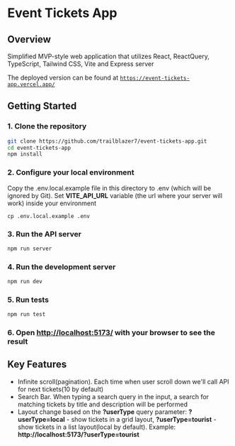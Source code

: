 # Event Tickets App

## Overview

Simplified MVP-style web application that utilizes React, ReactQuery, TypeScript, Tailwind CSS, Vite and Express server

The deployed version can be found at [`https://event-tickets-app.vercel.app/`](https://event-tickets-app.vercel.app/)

## Getting Started

### 1. Clone the repository

```bash
git clone https://github.com/trailblazer7/event-tickets-app.git
cd event-tickets-app
npm install
```

### 2. Configure your local environment

Copy the .env.local.example file in this directory to .env (which will be ignored by Git). Set **VITE_API_URL** variable (the url where your server will work) inside your environment

```
cp .env.local.example .env
```

### 3. Run the API server

```bash
npm run server
```

### 4. Run the development server

```bash
npm run dev
```

### 5. Run tests

```bash
npm run test
```

### 6. Open [http://localhost:5173/](http://localhost:5173/) with your browser to see the result

## Key Features

- Infinite scroll(pagination). Each time when user scroll down we'll call API for next tickets(10 by default)
- Search Bar. When typing a search query in the input, a search for matching tickets by title and description will be performed
- Layout change based on the **?userType** query parameter: **?userType=local** - show tickets in a grid layout, **?userType=tourist** - show tickets in a list layout(local by default). Example: **http://localhost:5173/?userType=tourist**

